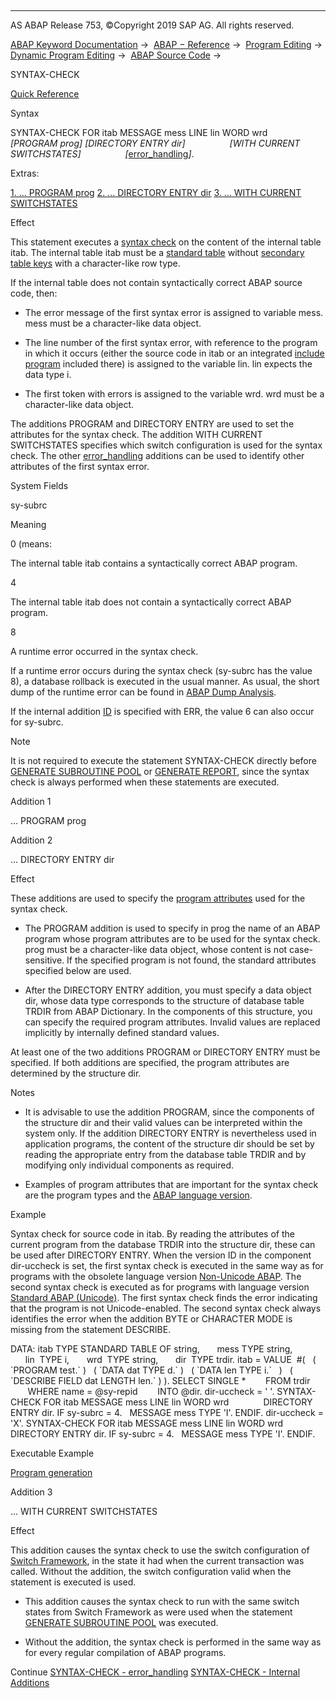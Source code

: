   

* * *

AS ABAP Release 753, ©Copyright 2019 SAP AG. All rights reserved.

[ABAP Keyword Documentation](https://help.sap.com/doc/abapdocu_753_index_htm/7.53/en-US/abenabap.htm) →  [ABAP − Reference](https://help.sap.com/doc/abapdocu_753_index_htm/7.53/en-US/abenabap_reference.htm) →  [Program Editing](https://help.sap.com/doc/abapdocu_753_index_htm/7.53/en-US/abenprogram_editing.htm) →  [Dynamic Program Editing](https://help.sap.com/doc/abapdocu_753_index_htm/7.53/en-US/abenabap_language_dynamic.htm) →  [ABAP Source Code](https://help.sap.com/doc/abapdocu_753_index_htm/7.53/en-US/abenabap_generic_program.htm) → 

SYNTAX-CHECK

[Quick Reference](https://help.sap.com/doc/abapdocu_753_index_htm/7.53/en-US/abapsyntax-check_shortref.htm)

Syntax

SYNTAX-CHECK FOR itab MESSAGE mess LINE lin WORD wrd
                 *\[*PROGRAM prog*\]* *\[*DIRECTORY ENTRY dir*\]*
                 *\[*WITH CURRENT SWITCHSTATES*\]*
                 *\[*[error\_handling](https://help.sap.com/doc/abapdocu_753_index_htm/7.53/en-US/abapsyntax-check_error_handling.htm)*\]*.

Extras:

[1\. ... PROGRAM prog](#!ABAP_ADDITION_1@1@)
[2\. ... DIRECTORY ENTRY dir](#!ABAP_ADDITION_2@2@)
[3\. ... WITH CURRENT SWITCHSTATES](#!ABAP_ADDITION_3@3@)

Effect

This statement executes a [syntax check](https://help.sap.com/doc/abapdocu_753_index_htm/7.53/en-US/abensyntax_check_glosry.htm "Glossary Entry") on the content of the internal table itab. The internal table itab must be a [standard table](https://help.sap.com/doc/abapdocu_753_index_htm/7.53/en-US/abenstandard_table_glosry.htm "Glossary Entry") without [secondary table keys](https://help.sap.com/doc/abapdocu_753_index_htm/7.53/en-US/abensecondary_table_key_glosry.htm "Glossary Entry") with a character-like row type.

If the internal table does not contain syntactically correct ABAP source code, then:

-   The error message of the first syntax error is assigned to variable mess. mess must be a character-like data object.
    
-   The line number of the first syntax error, with reference to the program in which it occurs (either the source code in itab or an integrated [include program](https://help.sap.com/doc/abapdocu_753_index_htm/7.53/en-US/abeninclude_program_glosry.htm "Glossary Entry") included there) is assigned to the variable lin. lin expects the data type i.
    
-   The first token with errors is assigned to the variable wrd. wrd must be a character-like data object.
    

The additions PROGRAM and DIRECTORY ENTRY are used to set the attributes for the syntax check. The addition WITH CURRENT SWITCHSTATES specifies which switch configuration is used for the syntax check. The other [error\_handling](https://help.sap.com/doc/abapdocu_753_index_htm/7.53/en-US/abapsyntax-check_error_handling.htm) additions can be used to identify other attributes of the first syntax error.

System Fields

sy-subrc

Meaning

0 (means:

The internal table itab contains a syntactically correct ABAP program.

4

The internal table itab does not contain a syntactically correct ABAP program.

8

A runtime error occurred in the syntax check.

If a runtime error occurs during the syntax check (sy-subrc has the value 8), a database rollback is executed in the usual manner. As usual, the short dump of the runtime error can be found in [ABAP Dump Analysis](https://help.sap.com/doc/abapdocu_753_index_htm/7.53/en-US/abenabap_dump_analsyis_glosry.htm "Glossary Entry").

If the internal addition [ID](https://help.sap.com/doc/abapdocu_753_index_htm/7.53/en-US/abapsyntax-check_internal.htm) is specified with ERR, the value 6 can also occur for sy-subrc.

Note

It is not required to execute the statement SYNTAX-CHECK directly before [GENERATE SUBROUTINE POOL](https://help.sap.com/doc/abapdocu_753_index_htm/7.53/en-US/abapgenerate_subroutine_pool.htm) or [GENERATE REPORT](https://help.sap.com/doc/abapdocu_753_index_htm/7.53/en-US/abapgenerate_report.htm), since the syntax check is always performed when these statements are executed.

Addition 1

... PROGRAM prog

Addition 2

... DIRECTORY ENTRY dir

Effect

These additions are used to specify the [program attributes](https://help.sap.com/doc/abapdocu_753_index_htm/7.53/en-US/abenprogram_attribute_glosry.htm "Glossary Entry") used for the syntax check.

-   The PROGRAM addition is used to specify in prog the name of an ABAP program whose program attributes are to be used for the syntax check. prog must be a character-like data object, whose content is not case-sensitive. If the specified program is not found, the standard attributes specified below are used.
    
-   After the DIRECTORY ENTRY addition, you must specify a data object dir, whose data type corresponds to the structure of database table TRDIR from ABAP Dictionary. In the components of this structure, you can specify the required program attributes. Invalid values are replaced implicitly by internally defined standard values.
    

At least one of the two additions PROGRAM or DIRECTORY ENTRY must be specified. If both additions are specified, the program attributes are determined by the structure dir.

Notes

-   It is advisable to use the addition PROGRAM, since the components of the structure dir and their valid values can be interpreted within the system only. If the addition DIRECTORY ENTRY is nevertheless used in application programs, the content of the structure dir should be set by reading the appropriate entry from the database table TRDIR and by modifying only individual components as required.
    
-   Examples of program attributes that are important for the syntax check are the program types and the [ABAP language version](https://help.sap.com/doc/abapdocu_753_index_htm/7.53/en-US/abenabap_version_glosry.htm "Glossary Entry").
    

Example

Syntax check for source code in itab. By reading the attributes of the current program from the database TRDIR into the structure dir, these can be used after DIRECTORY ENTRY. When the version ID in the component dir-uccheck is set, the first syntax check is executed in the same way as for programs with the obsolete language version [Non-Unicode ABAP](https://help.sap.com/doc/abapdocu_753_index_htm/7.53/en-US/abennon_unicode_program_glosry.htm "Glossary Entry"). The second syntax check is executed as for programs with language version [Standard ABAP (Unicode)](https://help.sap.com/doc/abapdocu_753_index_htm/7.53/en-US/abenunicode_program_glosry.htm "Glossary Entry"). The first syntax check finds the error indicating that the program is not Unicode-enabled. The second syntax check always identifies the error when the addition BYTE or CHARACTER MODE is missing from the statement DESCRIBE.

DATA: itab TYPE STANDARD TABLE OF string,
      mess TYPE string,
      lin  TYPE i,
      wrd  TYPE string,
      dir  TYPE trdir.
itab = VALUE  #(
  ( \`PROGRAM test.\` )
  ( \`DATA dat TYPE d.\` )
  ( \`DATA len TYPE i.\`   )
  ( \`DESCRIBE FIELD dat LENGTH len.\` ) ).
SELECT SINGLE \*
       FROM trdir
       WHERE name = @sy-repid
       INTO @dir.
dir-uccheck = ' '.
SYNTAX-CHECK FOR itab MESSAGE mess LINE lin WORD wrd
             DIRECTORY ENTRY dir.
IF sy-subrc = 4.
  MESSAGE mess TYPE 'I'.
ENDIF.
dir-uccheck = 'X'.
SYNTAX-CHECK FOR itab MESSAGE mess LINE lin WORD wrd
             DIRECTORY ENTRY dir.
IF sy-subrc = 4.
  MESSAGE mess TYPE 'I'.
ENDIF.

Executable Example

[Program generation](https://help.sap.com/doc/abapdocu_753_index_htm/7.53/en-US/abenprogram_generation_abexa.htm)

Addition 3

... WITH CURRENT SWITCHSTATES

Effect

This addition causes the syntax check to use the switch configuration of [Switch Framework](https://help.sap.com/doc/abapdocu_753_index_htm/7.53/en-US/abenswitch_german_glosry.htm "Glossary Entry"), in the state it had when the current transaction was called. Without the addition, the switch configuration valid when the statement is executed is used.

-   This addition causes the syntax check to run with the same switch states from Switch Framework as were used when the statement [GENERATE SUBROUTINE POOL](https://help.sap.com/doc/abapdocu_753_index_htm/7.53/en-US/abapgenerate_subroutine_pool.htm) was executed.
    
-   Without the addition, the syntax check is performed in the same way as for every regular compilation of ABAP programs.
    

Continue
[SYNTAX-CHECK - error\_handling](https://help.sap.com/doc/abapdocu_753_index_htm/7.53/en-US/abapsyntax-check_error_handling.htm)
[SYNTAX-CHECK - Internal Additions](https://help.sap.com/doc/abapdocu_753_index_htm/7.53/en-US/abapsyntax-check_internal.htm)